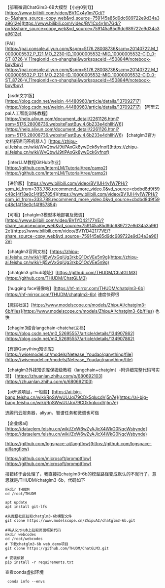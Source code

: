 【部署微调ChatGlm3-6B大模型【小白0到1】】 [https://www.bilibili.com/video/BV1Cx4y1m7Gd/?p=5&share_source=copy_web&vd_source=759145a85d9dc689722e9d34a3a9612e](https://www.bilibili.com/video/BV1Cx4y1m7Gd/?p=5&share_source=copy_web&vd_source=759145a85d9dc689722e9d34a3a9612e)

[PAI][https://pai.console.aliyun.com/&spm=5176.28008736&scm=20140722.M_10000005532.P_121.MO_2230-ID_10000005532-MID_10000005532-CID_0-ST_8726-V_1?regionId=cn-shanghai&workspaceId=450884#/notebook-buy/buy](https://pai.console.aliyun.com/&spm=5176.28008736&scm=20140722.M_10000005532.P_121.MO_2230-ID_10000005532-MID_10000005532-CID_0-ST_8726-V_1?regionId=cn-shanghai&workspaceId=450884#/notebook-buy/buy)

【csdn文字版】[https://blog.csdn.net/weixin_44480960/article/details/137092717](https://blog.csdn.net/weixin_44480960/article/details/137092717)
【阿里云pai人工智能训练教程】[https://help.aliyun.com/document_detail/2261126.html?spm=5176.28008736.websiteFastBuy.4.6b233e4dhllhW6](https://help.aliyun.com/document_detail/2261126.html?spm=5176.28008736.websiteFastBuy.4.6b233e4dhllhW6)
【chatglm3官方文档搭建问答机器人】[https://zhipu-ai.feishu.cn/wiki/WvQbwIJ9tiPAxGk8ywDck6yfnof](https://zhipu-ai.feishu.cn/wiki/WvQbwIJ9tiPAxGk8ywDck6yfnof)

【interLLM教程GitHub作业】[https://github.com/InternLM/Tutorial/tree/camp2](https://github.com/InternLM/Tutorial/tree/camp2)

【进阶版】[https://www.bilibili.com/video/BV1UH4y1W7PH/?spm_id_from=333.788.recommend_more_video.0&vd_source=cbdbd8d9f59c48c14f18e0c14f857854](https://www.bilibili.com/video/BV1UH4y1W7PH/?spm_id_from=333.788.recommend_more_video.0&vd_source=cbdbd8d9f59c48c14f18e0c14f857854)

【可看】【chatglm3模型本地部署及微调】 [https://www.bilibili.com/video/BV1YD42177VE/?share_source=copy_web&vd_source=759145a85d9dc689722e9d34a3a9612e](https://www.bilibili.com/video/BV1YD42177VE/?share_source=copy_web&vd_source=759145a85d9dc689722e9d34a3a9612e)


【chatglm3官网文档】[https://zhipu-ai.feishu.cn/wiki/HIj5wVxGqiUg3rkbQ1OcVEe5n9g](https://zhipu-ai.feishu.cn/wiki/HIj5wVxGqiUg3rkbQ1OcVEe5n9g)

【chatglm3 github地址】[https://github.com/THUDM/ChatGLM3](https://github.com/THUDM/ChatGLM3)

【hugging face镜像站】[https://hf-mirror.com/THUDM/chatglm3-6b](https://hf-mirror.com/THUDM/chatglm3-6b)  速度快得很

【魔搭社区】[https://www.modelscope.cn/models/ZhipuAI/chatglm3-6b/files](https://www.modelscope.cn/models/ZhipuAI/chatglm3-6b/files)  也快

【chaglm3结合langchain-chatchat文档】[https://blog.csdn.net/m0_52695557/article/details/134907862](https://blog.csdn.net/m0_52695557/article/details/134907862)

【有道Qanything知识库】[https://wisemodel.cn/models/Netease_Youdao/qanything/file](https://wisemodel.cn/models/Netease_Youdao/qanything/file)

【chatglm3外挂知识库保姆级教程（langchain+chatglm）-附详细完整代码可实现】
[https://zhuanlan.zhihu.com/p/680692103](https://zhuanlan.zhihu.com/p/680692103)

【ai开源项目，一般般】[https://ai-big-bang.feishu.cn/wiki/RpSWwUUJqi79CDk5qIucdVj5n7e](https://ai-big-bang.feishu.cn/wiki/RpSWwUUJqi79CDk5qIucdVj5n7e)

选腾讯云服务器，aliyun，智谱任务和微调也可做

【企业级ai】[https://dataelem.feishu.cn/wiki/ZxW6wZyAJicX4WkG0NqcWsbynde](https://dataelem.feishu.cn/wiki/ZxW6wZyAJicX4WkG0NqcWsbynde)

[https://github.com/logspace-ai/langflow](https://github.com/logspace-ai/langflow)

[https://github.com/microsoft/promptflow](https://github.com/microsoft/promptflow)

报错终于会处理了，我直接把chatglm3-6b的模型路径变成默认的不就行了，意思就是/THUDM/chatglm3-6b，代码如下
```shell
mkdir THUDM
cd /root/THUDM

apt update
apt install git-lfs

#从魔搭社区拉取chatglm3-6b模型文件
git clone https://www.modelscope.cn/ZhipuAI/chatglm3-6b.git

#再从GitHub上拉取页面框架代码
mkdir webcodes
cd /root/webcodes
# 下载chatglm3-6b web_demo项目
git clone https://github.com/THUDM/ChatGLM3.git

# 安装依赖
pip install -r requirements.txt

```
查看conda虚拟环境
```shell
 conda info --envs
```
